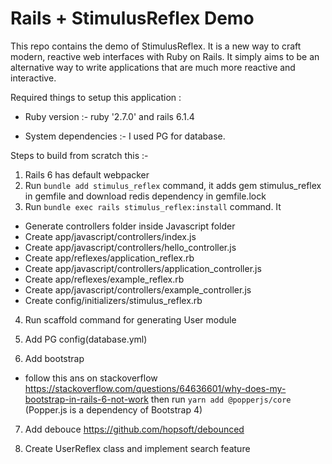 # Rails + StimulusReflex Demo

This repo contains the demo of StimulusReflex. It is a new way to craft modern, reactive web interfaces with Ruby on Rails. It simply aims to be an alternative way to write applications that are much more reactive and interactive.

Required things to setup this application :

* Ruby version :- ruby '2.7.0' and rails 6.1.4

* System dependencies :- I used PG for database.

Steps to build from scratch this :-  

1. Rails 6 has default webpacker
2. Run `bundle add stimulus_reflex` command, it adds gem stimulus_reflex in gemfile and download redis dependency in gemfile.lock
3. Run `bundle exec rails stimulus_reflex:install` command. It
  - Generate controllers folder inside Javascript folder  
  - Create app/javascript/controllers/index.js
  - Create app/javascript/controllers/hello_controller.js
  - Create app/reflexes/application_reflex.rb
  - Create app/javascript/controllers/application_controller.js
  - Create app/reflexes/example_reflex.rb
  - Create app/javascript/controllers/example_controller.js
  - Create config/initializers/stimulus_reflex.rb

4. Run scaffold command for generating User module

5. Add PG config(database.yml)

6. Add bootstrap 
  - follow this ans on stackoverflow
  https://stackoverflow.com/questions/64636601/why-does-my-bootstrap-in-rails-6-not-work
  then run `yarn add @popperjs/core` (Popper.js is a dependency of Bootstrap 4)

7. Add debouce
  https://github.com/hopsoft/debounced

8. Create UserReflex class and implement search feature
